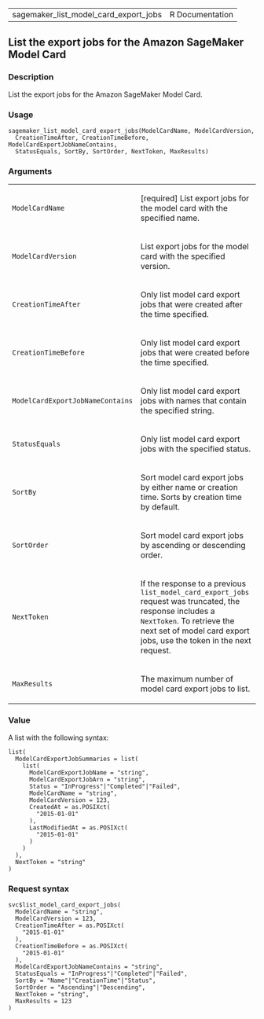 <table style="width: 100%;">
<tbody>
<tr class="odd">
<td>sagemaker_list_model_card_export_jobs</td>
<td style="text-align: right;">R Documentation</td>
</tr>
</tbody>
</table>

## List the export jobs for the Amazon SageMaker Model Card

### Description

List the export jobs for the Amazon SageMaker Model Card.

### Usage

    sagemaker_list_model_card_export_jobs(ModelCardName, ModelCardVersion,
      CreationTimeAfter, CreationTimeBefore, ModelCardExportJobNameContains,
      StatusEquals, SortBy, SortOrder, NextToken, MaxResults)

### Arguments

<table>
<colgroup>
<col style="width: 35%" />
<col style="width: 65%" />
</colgroup>
<tbody>
<tr class="odd">
<td><code
id="sagemaker_list_model_card_export_jobs_:_ModelCardName">ModelCardName</code></td>
<td><p>[required] List export jobs for the model card with the specified
name.</p></td>
</tr>
<tr class="even">
<td><code
id="sagemaker_list_model_card_export_jobs_:_ModelCardVersion">ModelCardVersion</code></td>
<td><p>List export jobs for the model card with the specified
version.</p></td>
</tr>
<tr class="odd">
<td><code
id="sagemaker_list_model_card_export_jobs_:_CreationTimeAfter">CreationTimeAfter</code></td>
<td><p>Only list model card export jobs that were created after the time
specified.</p></td>
</tr>
<tr class="even">
<td><code
id="sagemaker_list_model_card_export_jobs_:_CreationTimeBefore">CreationTimeBefore</code></td>
<td><p>Only list model card export jobs that were created before the
time specified.</p></td>
</tr>
<tr class="odd">
<td><code
id="sagemaker_list_model_card_export_jobs_:_ModelCardExportJobNameContains">ModelCardExportJobNameContains</code></td>
<td><p>Only list model card export jobs with names that contain the
specified string.</p></td>
</tr>
<tr class="even">
<td><code
id="sagemaker_list_model_card_export_jobs_:_StatusEquals">StatusEquals</code></td>
<td><p>Only list model card export jobs with the specified
status.</p></td>
</tr>
<tr class="odd">
<td><code
id="sagemaker_list_model_card_export_jobs_:_SortBy">SortBy</code></td>
<td><p>Sort model card export jobs by either name or creation time.
Sorts by creation time by default.</p></td>
</tr>
<tr class="even">
<td><code
id="sagemaker_list_model_card_export_jobs_:_SortOrder">SortOrder</code></td>
<td><p>Sort model card export jobs by ascending or descending
order.</p></td>
</tr>
<tr class="odd">
<td><code
id="sagemaker_list_model_card_export_jobs_:_NextToken">NextToken</code></td>
<td><p>If the response to a previous
<code>list_model_card_export_jobs</code> request was truncated, the
response includes a <code>NextToken</code>. To retrieve the next set of
model card export jobs, use the token in the next request.</p></td>
</tr>
<tr class="even">
<td><code
id="sagemaker_list_model_card_export_jobs_:_MaxResults">MaxResults</code></td>
<td><p>The maximum number of model card export jobs to list.</p></td>
</tr>
</tbody>
</table>

### Value

A list with the following syntax:

    list(
      ModelCardExportJobSummaries = list(
        list(
          ModelCardExportJobName = "string",
          ModelCardExportJobArn = "string",
          Status = "InProgress"|"Completed"|"Failed",
          ModelCardName = "string",
          ModelCardVersion = 123,
          CreatedAt = as.POSIXct(
            "2015-01-01"
          ),
          LastModifiedAt = as.POSIXct(
            "2015-01-01"
          )
        )
      ),
      NextToken = "string"
    )

### Request syntax

    svc$list_model_card_export_jobs(
      ModelCardName = "string",
      ModelCardVersion = 123,
      CreationTimeAfter = as.POSIXct(
        "2015-01-01"
      ),
      CreationTimeBefore = as.POSIXct(
        "2015-01-01"
      ),
      ModelCardExportJobNameContains = "string",
      StatusEquals = "InProgress"|"Completed"|"Failed",
      SortBy = "Name"|"CreationTime"|"Status",
      SortOrder = "Ascending"|"Descending",
      NextToken = "string",
      MaxResults = 123
    )

